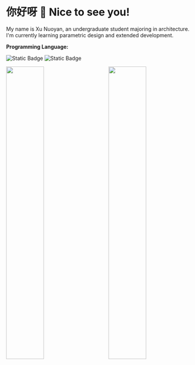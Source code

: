 <h1>你好呀 👋 Nice to see you!</h1>

My name is Xu Nuoyan, an undergraduate student majoring in architecture.</br>
I'm currently learning parametric design and extended development.</br>

<p><b>Programming Language:</b></p>

![Static Badge](https://img.shields.io/badge/C%23-984993)
![Static Badge](https://img.shields.io/badge/Python%203-3d79aa)





<picture>
    <source media="(prefers-color-scheme: dark)" srcset="https://github-readme-stats.vercel.app/api/top-langs/?username=wunuoo&hide=Mathematica&theme=noctis_minimus">
    <img align="right" width="45%" src="https://github-readme-stats.vercel.app/api/top-langs/?username=wunuoo&hide=Mathematica&theme=graywhite">
</picture>

<picture>
    <source media="(prefers-color-scheme: dark)" srcset="https://github-readme-stats.vercel.app/api?username=wunuoo&show_icons=true&theme=noctis_minimus&hide=issues">
    <img align="left" width="45%" src="https://github-readme-stats.vercel.app/api?username=wunuoo&show_icons=true&theme=graywhite&hide=issues">
</picture>


<!--
**wunuoo/wunuoo** is a ✨ _special_ ✨ repository because its `README.md` (this file) appears on your GitHub profile.

Here are some ideas to get you started:

- 🔭 I’m currently working on ...
- 🌱 I’m currently learning ...
- 👯 I’m looking to collaborate on ...
- 🤔 I’m looking for help with ...
- 💬 Ask me about ...
- 📫 How to reach me: ...
- 😄 Pronouns: ...
- ⚡ Fun fact: ...
-->
